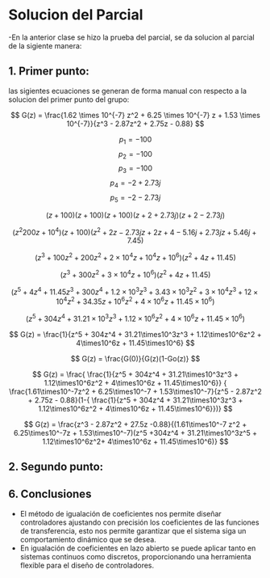 # Solucion del Parcial

-En la anterior clase se hizo la prueba del parcial, se da solucion al parcial de la sigiente manera:


## 1. Primer punto:
las sigientes ecuaciones se generan de forma manual con respecto a la solucion del primer punto del grupo:

$$ G(z) = \frac{1.62 \times 10^{-7} z^2 + 6.25 \times 10^{-7} z + 1.53 \times 10^{-7}}{z^3 - 2.87z^2 + 2.75z - 0.88} $$

$$ p_1 = -100 $$
$$ p_2 = -100  $$
$$ p_3 = -100$$
$$ p_4 = -2 + 2.73j $$
$$ p_5 = -2 - 2.73j $$

$$ (z + 100)(z + 100)(z + 100)(z + 2 + 2.73j)(z + 2 - 2.73j) $$

$$ (z^2 200z + 10^4)(z + 100)(z^2 + 2z - 2.73jz + 2z + 4 - 5.16j + 2.73jz + 5.46j + 7.45) $$

$$ (z^3 + 100z^2 + 200z^2 + 2\times10^4z + 10^4z + 10^6)(z^2 + 4z + 11.45) $$

$$ (z^3 + 300z^2 + 3\times10^4z + 10^6)(z^2 + 4z + 11.45) $$ 

$$ (z^5 + 4z^4 + 11.45z^3 + 300z^4 + 1.2\times10^3z^3 + 3.43\times10^3z^2 + 3\times10^4z^3 + 12\times10^4z^2 + 34.35z + 10^6z^2 + 4\times10^6z + 11.45\times10^6) $$

$$ (z^5 + 304z^4 + 31.21\times10^3z^3 + 1.12\times10^6z^2 + 4\times10^6z + 11.45\times10^6) $$


$$ G(z) = \frac{1}{z^5 + 304z^4 + 31.21\times10^3z^3 + 1.12\times10^6z^2 + 4\times10^6z + 11.45\times10^6} $$

$$ G(z) = \frac{G(0)}{G(z)(1-Go(z)} $$

$$ G(z) = \frac{ \frac{1}{z^5 + 304z^4 + 31.21\times10^3z^3 + 1.12\times10^6z^2 + 4\times10^6z + 11.45\times10^6}} { \frac{1.61\times10^-7z^2 + 6.25\times10^-7 + 1.53\times10^-7}{z^5 - 2.87z^2 + 2.75z - 0.88}(1-{ \frac{1}{z^5 + 304z^4 + 31.21\times10^3z^3 + 1.12\times10^6z^2 + 4\times10^6z + 11.45\times10^6}})} $$

$$ G(z) = \frac{z^3 - 2.87z^2 + 27.5z -0.88}{(1.61\times10^-7 z^2 + 6.25\times10^-7z + 1.53\times10^-7)(z^5 +304z^4 + 31.21\times10^3z^5 + 1.12\times10^6z^2+ 4\times10^6z + 11.45\times10^6)} $$

## 2. Segundo punto:




## 6. Conclusiones

- El método de igualación de coeficientes nos permite diseñar controladores ajustando con precisión los coeficientes de las funciones de transferencia, esto nos permite garantizar que el sistema siga un comportamiento dinámico que se desea.
- En igualación de coeficientes en lazo abierto se puede aplicar tanto en sistemas continuos como discretos, proporcionando una herramienta flexible para el diseño de controladores.
  









